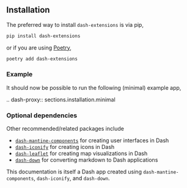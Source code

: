 ## Installation

The preferred way to install `dash-extensions` is via pip,

```bash
pip install dash-extensions
```

or if you are using [Poetry](https://python-poetry.org),

```bash
poetry add dash-extensions
```

### Example

It should now be possible to run the following (minimal) example app,

.. dash-proxy:: sections.installation.minimal

### Optional dependencies

Other recommended/related packages include

* [`dash-mantine-components`](https://www.dash-mantine-components.com/) for creating user interfaces in Dash
* [`dash-iconify`](https://www.dash-mantine-components.com/getting-started/dash-iconify) for creating icons in Dash
* [`dash-leaflet`](https://github.com/thedirtyfew/dash-leaflet) for creating map visualizations in Dash
* [`dash-down`](https://github.com/emilhe/dash-down) for converting markdown to Dash applications

This documentation is itself a Dash app created using `dash-mantine-components`, `dash-iconify`, and `dash-down`.



